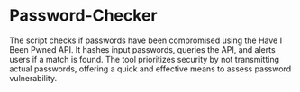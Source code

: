 # Password-Checker
The script checks if passwords have been compromised using the Have I Been Pwned API. It hashes input passwords, queries the API, and alerts users if a match is found. The tool prioritizes security by not transmitting actual passwords, offering a quick and effective means to assess password vulnerability.
